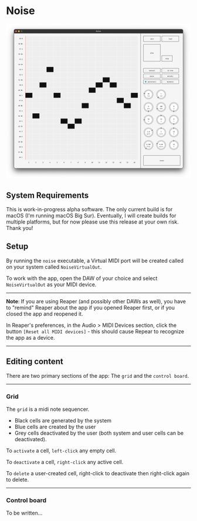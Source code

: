 # Noise

![Noise](/.github/noise.png)

## System Requirements 

This is work-in-progress alpha software. The only current build is for macOS (I'm running macOS Big Sur). Eventually, I will create builds for multiple platforms, but for now please use this release at your own risk. Thank you!

## Setup

By running the `noise` executable, a Virtual MIDI port will be created called on your system called `NoiseVirtualOut`.

To work with the app, open the DAW of your choice and select `NoiseVirtualOut` as your MIDI device.     

---

**Note**: If you are using Reaper (and possibly other DAWs as well), you have to "remind" Reaper about the app if you opened Reaper first, or if you closed the app and reopened it. 

In Reaper's preferences, in the Audio > MIDI Devices section, click the button `[Reset all MIDI devices]` - this should cause Repear to recognize the app as a device. 

---

## Editing content

There are two primary sections of the app: The `grid` and the `control board`. 

---

### Grid 

The `grid` is a midi note sequencer. 

- Black cells are generated by the system
- Blue cells are created by the user
- Grey cells deactivated by the user (both system and user cells can be deactivated).

To `activate` a cell, `left-click` any empty cell. 

To `deactivate` a cell, `right-click` any active cell.

To `delete` a user-created cell, right-click to deactivate then right-click again to delete.
 
---

### Control board

To be written...
